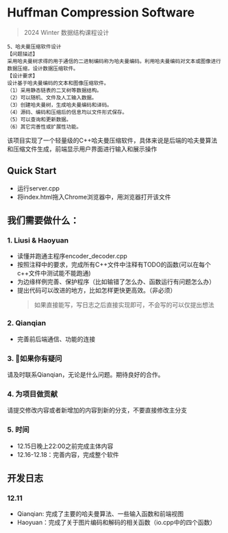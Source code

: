 # Huffman Compression Software
> 2024 Winter 数据结构课程设计
```
5、哈夫曼压缩软件设计
【问题描述】
采用哈夫曼树求得的用于通信的二进制编码称为哈夫曼编码。利用哈夫曼编码对文本或图像进行数据压缩，设计数据压缩软件。
【设计要求】
设计基于哈夫曼编码的文本和图像压缩软件。
（1）采用静态链表的二叉树等数据结构。
（2）可以随机、文件及人工输入数据。
（3）创建哈夫曼树，生成哈夫曼编码和译码。
（4）源码、编码和压缩后的信息均以文件形式保存。
（5）可以查询和更新数据。
（6）其它完善性或扩展性功能。
```
该项目实现了一个轻量级的C++哈夫曼压缩软件，具体来说是后端的哈夫曼算法和压缩文件生成，前端显示用户界面进行输入和展示操作
## Quick Start
- 运行server.cpp
- 将index.html拖入Chrome浏览器中，用浏览器打开该文件
## 我们需要做什么：
### 1. Liusi & Haoyuan
- 读懂并跑通主程序encoder_decoder.cpp
- 按照注释中的要求，完成所有C++文件中注释有TODO的函数(可以在每个c++文件中测试能不能跑通)
- 为边缘样例完善、保护程序（比如输错了怎么办、函数运行有问题怎么办）
- 提出代码可以改进的地方，比如怎样更快更高效。（非必须）
  > 如果直接能写，写日志之后直接实现即可，不会写的可以仅提出想法
### 2. Qianqian
- 完善前后端通信、功能的连接
### 3. 🙋如果你有疑问
请及时联系Qianqian，无论是什么问题。期待良好的合作。
### 4. 为项目做贡献
请提交修改内容或者新增加的内容到新的分支，不要直接修改主分支
### 5. 时间
- 12.15日晚上22:00之前完成主体内容
- 12.16-12.18：完善内容，完成整个软件
## 开发日志
### 12.11
- Qianqian: 完成了主要的哈夫曼算法、一些输入函数和前端视图
- Haoyuan：完成了关于图片编码和解码的相关函数（io.cpp中的四个函数）
